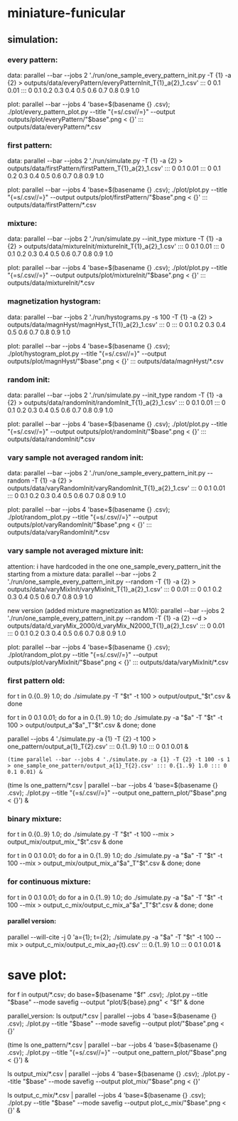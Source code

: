 # miniature-funicular

## simulation:

### every pattern:

data:
parallel --bar --jobs 2 './run/one_sample_every_pattern_init.py -T {1} -a {2} > outputs/data/everyPattern/everyPatternInit_T{1}_a{2}_1.csv' ::: 0 0.1 0.01 ::: 0 0.1 0.2 0.3 0.4 0.5 0.6 0.7 0.8 0.9 1.0

plot:
parallel --bar --jobs 4 'base=$(basename {} .csv); ./plot/every_pattern_plot.py --title "{=s/.csv//=}" --output outputs/plot/everyPattern/"$base".png < {}' ::: outputs/data/everyPattern/*.csv

### first pattern:

data:
parallel --bar --jobs 2 './run/simulate.py -T {1} -a {2} > outputs/data/firstPattern/firstPattern_T{1}_a{2}_1.csv' ::: 0 0.1 0.01 ::: 0 0.1 0.2 0.3 0.4 0.5 0.6 0.7 0.8 0.9 1.0

plot:
parallel --bar --jobs 4 'base=$(basename {} .csv); ./plot/plot.py --title "{=s/.csv//=}" --output outputs/plot/firstPattern/"$base".png < {}' ::: outputs/data/firstPattern/*.csv

### mixture:

data:
parallel --bar --jobs 2 './run/simulate.py --init_type mixture -T {1} -a {2} > outputs/data/mixtureInit/mixtureInit_T{1}_a{2}_1.csv' ::: 0 0.1 0.01 ::: 0 0.1 0.2 0.3 0.4 0.5 0.6 0.7 0.8 0.9 1.0

plot:
parallel --bar --jobs 4 'base=$(basename {} .csv); ./plot/plot.py --title "{=s/.csv//=}" --output outputs/plot/mixtureInit/"$base".png < {}' ::: outputs/data/mixtureInit/*.csv

### magnetization hystogram:

data:
parallel --bar --jobs 2 './run/hystograms.py -s 100 -T {1} -a {2} > outputs/data/magnHyst/magnHyst_T{1}_a{2}_1.csv' ::: 0 ::: 0 0.1 0.2 0.3 0.4 0.5 0.6 0.7 0.8 0.9 1.0

plot:
parallel --bar --jobs 4 'base=$(basename {} .csv); ./plot/hystogram_plot.py --title "{=s/.csv//=}" --output outputs/plot/magnHyst/"$base".png < {}' ::: outputs/data/magnHyst/*.csv

### random init:

data:
parallel --bar --jobs 2 './run/simulate.py --init_type random -T {1} -a {2} > outputs/data/randomInit/randomInit_T{1}_a{2}_1.csv' ::: 0 0.1 0.01 ::: 0 0.1 0.2 0.3 0.4 0.5 0.6 0.7 0.8 0.9 1.0

plot:
parallel --bar --jobs 4 'base=$(basename {} .csv); ./plot/plot.py --title "{=s/.csv//=}" --output outputs/plot/randomInit/"$base".png < {}' ::: outputs/data/randomInit/*.csv

### vary sample not averaged random init:

data:
parallel --bar --jobs 2 './run/one_sample_every_pattern_init.py --random -T {1} -a {2} > outputs/data/varyRandomInit/varyRandomInit_T{1}_a{2}_1.csv' ::: 0 0.1 0.01 ::: 0 0.1 0.2 0.3 0.4 0.5 0.6 0.7 0.8 0.9 1.0

plot:
parallel --bar --jobs 4 'base=$(basename {} .csv); ./plot/random_plot.py --title "{=s/.csv//=}" --output outputs/plot/varyRandomInit/"$base".png < {}' ::: outputs/data/varyRandomInit/*.csv


### vary sample not averaged mixture init: 

attention: i have hardcoded in the one one_sample_every_pattern_init the starting from a mixture
data:
parallel --bar --jobs 2 './run/one_sample_every_pattern_init.py --random -T {1} -a {2} > outputs/data/varyMixInit/varyMixInit_T{1}_a{2}_1.csv' ::: 0 0.01 ::: 0 0.1 0.2 0.3 0.4 0.5 0.6 0.7 0.8 0.9 1.0

new version (added mixture magnetization as M10):
parallel --bar --jobs 2 './run/one_sample_every_pattern_init.py --random -T {1} -a {2} --d > outputs/data/d_varyMix_2000/d_varyMix_N2000_T{1}_a{2}_1.csv' ::: 0 0.01 ::: 0 0.1 0.2 0.3 0.4 0.5 0.6 0.7 0.8 0.9 1.0

plot:
parallel --bar --jobs 4 'base=$(basename {} .csv); ./plot/random_plot.py --title "{=s/.csv//=}" --output outputs/plot/varyMixInit/"$base".png < {}' ::: outputs/data/varyMixInit/*.csv

### first pattern old:

for t in 0.{0..9} 1.0; do ./simulate.py -T "$t" -t 100 > output/output_"$t".csv & done

for t in 0 0.1 0.01; do for a in 0.{1..9} 1.0; do ./simulate.py -a "$a" -T "$t" -t 100 > output/output_a"$a"_T"$t".csv & done; done

parallel --jobs 4 './simulate.py -a {1} -T {2} -t 100 > one_pattern/output_a{1}_T{2}.csv' ::: 0.{1..9} 1.0 ::: 0 0.1 0.01 &

    (time parallel --bar --jobs 4 './simulate.py -a {1} -T {2} -t 100 -s 1 > one_sample_one_pattern/output_a{1}_T{2}.csv' ::: 0.{1..9} 1.0 ::: 0 0.1 0.01) &

(time ls one_pattern/*.csv | parallel --bar --jobs 4 'base=$(basename {} .csv); ./plot.py --title "{=s/.csv//=}" --output one_pattern_plot/"$base".png < {}') &

### binary mixture:

for t in 0.{0..9} 1.0; do ./simulate.py -T "$t" -t 100 --mix > output_mix/output_mix_"$t".csv & done

for t in 0 0.1 0.01; do for a in 0.{1..9} 1.0; do ./simulate.py -a "$a" -T "$t" -t 100 --mix > output_mix/output_mix_a"$a"_T"$t".csv & done; done

### for continuous mixture:

for t in 0 0.1 0.01; do for a in 0.{1..9} 1.0; do ./simulate.py -a "$a" -T "$t" -t 100 --mix > output_c_mix/output_c_mix_a"$a"_T"$t".csv & done; done

#### parallel version:

parallel --will-cite -j 0 'a={1}; t={2}; ./simulate.py -a "$a" -T "$t" -t 100 --mix > output_c_mix/output_c_mix_a${a}_T${t}.csv' ::: 0.{1..9} 1.0 ::: 0 0.1 0.01 &


# save plot:

for f in output/*.csv; do base=$(basename "$f" .csv); ./plot.py --title "$base" --mode savefig --output "plot/${base}.png" < "$f" & done

parallel_version: ls output/*.csv | parallel --jobs 4 'base=$(basename {} .csv); ./plot.py --title "$base" --mode savefig --output plot/"$base".png < {}'

(time ls one_pattern/*.csv | parallel --bar --jobs 4 'base=$(basename {} .csv); ./plot.py --title "{=s/.csv//=}" --output one_pattern_plot/"$base".png < {}') &

ls output_mix/*.csv | parallel --jobs 4 'base=$(basename {} .csv); ./plot.py --title "$base" --mode savefig --output plot_mix/"$base".png < {}'

ls output_c_mix/*.csv | parallel --jobs 4 'base=$(basename {} .csv); ./plot.py --title "$base" --mode savefig --output plot_c_mix/"$base".png < {}' &
